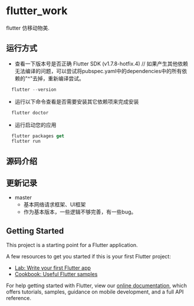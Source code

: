 # flutter_work

flutter 仿移动物美.

## 运行方式

- 查看一下版本号是否正确  Flutter SDK (v1.7.8-hotfix.4)
// 如果产生其他依赖无法编译的问题，可以尝试将pubspec.yaml中的dependencies中的所有依赖的"^"去掉，重新编译尝试。
```dart
  flutter --version
```
- 运行以下命令查看是否需要安装其它依赖项来完成安装
```dart
  flutter doctor
```
- 运行启动您的应用
```dart
  flutter packages get 
  flutter run
```

## 源码介绍


## 更新记录
  * master 
    * 基本网络请求框架、UI框架
    * 作为基本版本，一些逻辑不够完善，有一些bug。


## Getting Started

This project is a starting point for a Flutter application.

A few resources to get you started if this is your first Flutter project:

- [Lab: Write your first Flutter app](https://flutter.io/docs/get-started/codelab)
- [Cookbook: Useful Flutter samples](https://flutter.io/docs/cookbook)

For help getting started with Flutter, view our 
[online documentation](https://flutter.io/docs), which offers tutorials, 
samples, guidance on mobile development, and a full API reference.
 